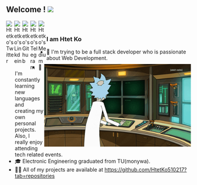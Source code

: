 ## Welcome ! <img src="https://raw.githubusercontent.com/iampavangandhi/iampavangandhi/master/gifs/Hi.gif" width="30px"></h2>

<a href="https://twitter.com/Htetko280066671">
  <img align="left" alt="Htetko's Twitter" width="22px" src="https://cdn.jsdelivr.net/npm/simple-icons@v3/icons/twitter.svg" />
</a>
<a href="https://www.linkedin.com/in/htet-ko-34799b198/">
  <img align="left" alt="Htetko's Linkdein" width="22px" src="https://cdn.jsdelivr.net/npm/simple-icons@v3/icons/linkedin.svg" />
</a>
<a href="https://github.com/HtetKO510217">
  <img align="left" alt="Htetko's Github" width="22px" src="https://cdn.jsdelivr.net/npm/simple-icons@v3/icons/github.svg" />
</a>
<a href="https://t.me/htetko510217">
  <img align="left" alt="Htetko's Telegram" width="22px" src="https://cdn.jsdelivr.net/npm/simple-icons@v3/icons/telegram.svg" />
</a>
<a href="https://www.facebook.com/mie.htet.98/">
  <img align="left" alt="Htetko's Medium" width="22px" src="https://cdn.jsdelivr.net/npm/simple-icons@v3/icons/facebook.svg" />
</a>

<br />
<img align="right" width="400px" alt="GIF" src="https://github.com/darshan-jain/darshan-jain/blob/master/rick.gif" />

### I am Htet Ko
- 🔭 I'm trying to be a full stack developer who is passionate about Web Development.
- 🌱 I'm constantly learning new languages and creating my own personal projects. Also, I really enjoy attending tech related events.
- 🎓 Electronic Engineering graduated from TU(monywa). 
- 👨‍💻 All of my projects are available at https://github.com/HtetKo510217?tab=repositories


